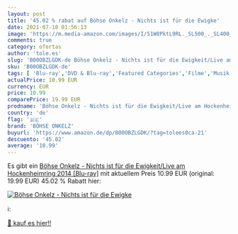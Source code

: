 ```yaml
---
layout: post
title: '45.02 % rabat auf Böhse Onkelz - Nichts ist für die Ewigke'
date: 2021-07-10 01:56:13
image: 'https://m.media-amazon.com/images/I/51W8PktL9RL._SL500_._SL400_.jpg'
comments: true
category: ofertas
author: 'tole.es'
slug: 'B00OBZLGDK-de Böhse Onkelz - Nichts ist für die Ewigkeit/Live am...'
sku: 'B00OBZLGDK-de'
tags: [ 'Blu-ray','DVD & Blu-ray','Featured Categories','Filme','Musik','böhse onkelz', ]
actualPrice: 10.99 EUR
currency: EUR
price: 10.99
comparePrice: 19.99 EUR
prodname: 'Böhse Onkelz - Nichts ist für die Ewigkeit/Live am Hockenheimring 2014 [Blu-ray]'
country: 'de'
flag: '🇩🇪'
brand: 'BÖHSE ONKELZ'
buyurl: 'https://www.amazon.de/dp/B00OBZLGDK/?tag=tolees0ca-21'
descuento: '45.02'
average: '10.99'
---
```


Es gibt ein [Böhse Onkelz - Nichts ist für die Ewigkeit/Live am Hockenheimring 2014 [Blu-ray]](https://www.amazon.de/dp/B00OBZLGDK/?tag=tolees0ca-21) mit aktuellem Preis 10.99 EUR (original: 19.99 EUR) 45.02 % Rabatt hier:

[![Böhse Onkelz - Nichts ist für die Ewigke](https://m.media-amazon.com/images/I/51W8PktL9RL._SL500_._SL400_.jpg)](https://www.amazon.de/dp/B00OBZLGDK/?tag=tolees0ca-21)

ℹ️:


[🛒 kauf es hier!!](https://www.amazon.de/dp/B00OBZLGDK/?tag=tolees0ca-21)
